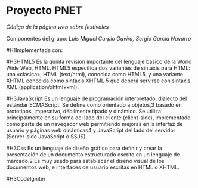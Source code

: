 # Proyecto PNET

*Código de la página web sobre festivales*

Componentes del grupo: *Luis Miguel Carpio Gavira, Sergio García Navarro*


#H1Implementada con:

#H3HTML5
Es la quinta revisión importante del lenguaje básico de la World Wide Web, HTML. HTML5 especifica dos variantes de sintaxis para HTML: una «clásica», HTML (text/html), conocida como HTML5, y una variante XHTML conocida como sintaxis XHTML 5 que deberá servirse con sintaxis XML (application/xhtml+xml).

#H3JavaScript
Es un lenguaje de programación interpretado, dialecto del estándar ECMAScript. Se define como orientado a objetos,3​ basado en prototipos, imperativo, débilmente tipado y dinámico. Se utiliza principalmente en su forma del lado del cliente (client-side), implementado como parte de un navegador web permitiendo mejoras en la interfaz de usuario y páginas web dinámicas4​ y JavaScript del lado del servidor (Server-side JavaScript o SSJS).

#H3Css
Es un lenguaje de diseño gráfico para definir y crear la presentación de un documento estructurado escrito en un lenguaje de marcado.2​ Es muy usado para establecer el diseño visual de los documentos web, e interfaces de usuario escritas en HTML o XHTML.

#H3CodeIgniter
